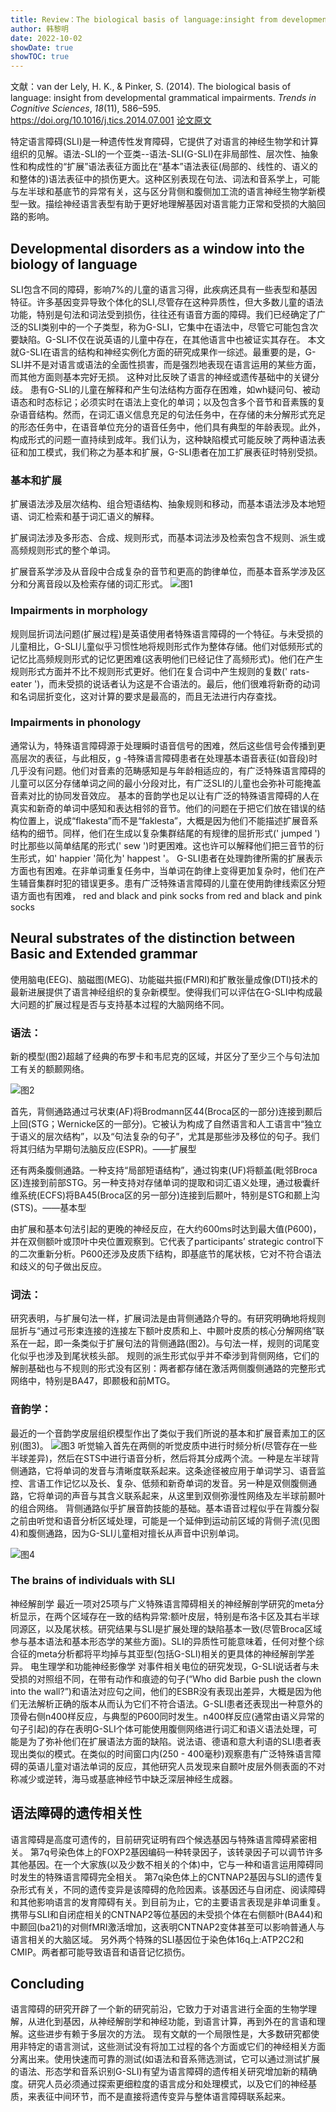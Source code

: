 ```yaml
---
title: Review：The biological basis of language:insight from developmental grammatical impairments
author: 韩黎明
date: 2022-10-02
showDate: true
showTOC: true
---
```

文献：van der Lely, H. K., & Pinker, S. (2014). The biological basis of language: insight from developmental grammatical impairments. _Trends in Cognitive Sciences_, _18_(11), 586–595. https://doi.org/10.1016/j.tics.2014.07.001
[论文原文](../Source_Files/2022-10-02-HLM4.Pdf)


特定语言障碍(SLI)是一种遗传性发育障碍，它提供了对语言的神经生物学和计算组织的见解。语法-SLI的一个亚类--语法-SLI(G-SLI)在非局部性、层次性、抽象性和构成性的“扩展”语法表征方面比在“基本”语法表征(局部的、线性的、语义的和整体的)语法表征中的损伤更大。这种区别表现在句法、词法和音系学上，可能与左半球和基底节的异常有关，这与区分背侧和腹侧加工流的语言神经生物学新模型一致。描绘神经语言表型有助于更好地理解基因对语言能力正常和受损的大脑回路的影响。

## Developmental disorders as a window into the biology of language

SLI包含不同的障碍，影响7%的儿童的语言习得，此疾病还具有一些表型和基因特征。许多基因变异导致个体化的SLI,尽管存在这种异质性，但大多数儿童的语法功能，特别是句法和词法受到损伤，往往还有语音方面的障碍。我们已经确定了广泛的SLI类别中的一个子类型，称为G-SLI，它集中在语法中，尽管它可能包含次要缺陷。G-SLI不仅在说英语的儿童中存在，在其他语言中也被证实其存在。
本文就G-SLI在语言的结构和神经实例化方面的研究成果作一综述。最重要的是，G-SLI并不是对语言或语法的全面性损害，而是强烈地表现在语言运用的某些方面，而其他方面则基本完好无损。
这种对比反映了语言的神经或遗传基础中的关键分歧。
患有G-SLI的儿童在解释和产生句法结构方面存在困难，如wh疑问句、被动语态和时态标记；必须实时在语法上变化的单词；以及包含多个音节和音素簇的复杂语音结构。然而，在词汇语义信息充足的句法任务中，在存储的未分解形式充足的形态任务中，在语音单位充分的语音任务中，他们具有典型的年龄表现。此外，构成形式的问题一直持续到成年。我们认为，这种缺陷模式可能反映了两种语法表征和加工模式，我们称之为基本和扩展，G-SLI患者在加工扩展表征时特别受损。

### 基本和扩展
扩展语法涉及层次结构、组合短语结构、抽象规则和移动，而基本语法涉及本地短语、词汇检索和基于词汇语义的解释。

扩展词法涉及多形态、合成、规则形式，而基本词法涉及检索包含不规则、派生或高频规则形式的整个单词。

扩展音系学涉及从音段中合成复杂的音节和更高的韵律单位，而基本音系学涉及区分和分离音段以及检索存储的词汇形式。
![图1](../Supporting_Information/2022-10-02-HLM4-Fig1.png)

### Impairments in morphology
规则屈折词法问题(扩展过程)是英语使用者特殊语言障碍的一个特征。与未受损的儿童相比，G-SLI儿童似乎习惯性地将规则形式作为整体存储。他们对低频形式的记忆比高频规则形式的记忆更困难(这表明他们已经记住了高频形式)。他们在产生规则形式方面并不比不规则形式更好。他们在复合词中产生规则的复数(' rats-eater ')，而未受损的说话者认为这是不合语法的。最后，他们很难将新奇的动词和名词屈折变化，这对计算的要求是最高的，而且无法进行内存查找。

### Impairments in phonology
通常认为，特殊语言障碍源于处理瞬时语音信号的困难，然后这些信号会传播到更高层次的表征，与此相反，g -特殊语言障碍患者在处理基本语音表征(如音段)时几乎没有问题。他们对音素的范畴感知是与年龄相适应的，有广泛特殊语言障碍的儿童可以区分存储单词之间的最小分段对比，有广泛SLI的儿童也会弥补可能掩盖音素对比的协同发音效应。
基本的音韵学也足以让有广泛的特殊语言障碍的人在真实和新奇的单词中感知和表达相邻的音节。他们的问题在于把它们放在错误的结构位置上，说成“flakesta”而不是“faklesta”，大概是因为他们不能描述扩展音系结构的细节。同样，他们在生成以复杂集群结尾的有规律的屈折形式(' jumped ')时比那些以简单结尾的形式(' sew ')时更困难。这也许可以解释他们把三音节的衍生形式，如' happier '简化为' happest '。
G-SLI患者在处理韵律所需的扩展表示方面也有困难。在非单词重复任务中，当单词在韵律上变得更加复杂时，他们在产生辅音集群时犯的错误更多。患有广泛特殊语言障碍的儿童在使用韵律线索区分短语方面也有困难， red   and black and pink socks  from  red and black    and pink socks


## Neural substrates of the distinction between Basic and Extended grammar

使用脑电(EEG)、脑磁图(MEG)、功能磁共振(FMRI)和扩散张量成像(DTI)技术的最新进展提供了语言神经组织的复杂新模型。使得我们可以评估在G-SLI中构成最大问题的扩展过程是否与支持基本过程的大脑网络不同。

### 语法：
新的模型(图2)超越了经典的布罗卡和韦尼克的区域，并区分了至少三个与句法加工有关的额颞网络。

![图2](../Supporting_Information/2022-10-02-HLM4-Fig2.png)

首先，背侧通路通过弓状束(AF)将Brodmann区44(Broca区的一部分)连接到颞后上回(STG；Wernicke区的一部分)。它被认为构成了自然语言和人工语言中“独立于语义的层次结构”，以及“句法复杂的句子”，尤其是那些涉及移位的句子。我们将其归结为早期句法脑反应(ESPR)。——扩展型

还有两条腹侧通路。一种支持“局部短语结构”，通过钩束(UF)将额盖(毗邻Broca区)连接到前部STG。另一种支持对存储单词的提取和词汇语义处理，通过极囊纤维系统(ECFS)将BA45(Broca区的另一部分)连接到后颞叶，特别是STG和颞上沟(STS)。——基本型

由扩展和基本句法引起的更晚的神经反应，在大约600ms时达到最大值(P600)，并在双侧额叶或顶叶中央位置观察到。它代表了participants’ strategic control下的二次重新分析。P600还涉及皮质下结构，即基底节的尾状核，它对不符合语法和歧义的句子做出反应。

### 词法：
研究表明，与扩展句法一样，扩展词法是由背侧通路介导的。有研究明确地将规则屈折与“通过弓形束连接的连接左下额叶皮质和上、中颞叶皮质的核心分解网络”联系在一起，即一条类似于扩展句法的背侧通路(图2)。与句法一样，规则的词尾变化似乎也涉及到尾状核头部。
规则的派生形式似乎并不牵涉到背侧网络，它们的解剖基础也与不规则的形式没有区别：两者都存储在激活两侧腹侧通路的完整形式网络中，特别是BA47，即颞极和前MTG。

### 音韵学：
最近的一个音韵学皮层组织模型作出了类似于我们所说的基本和扩展音素加工的区别(图3)。
![图3](../Supporting_Information/2022-10-02-HLM4-Fig3.png)
听觉输入首先在两侧的听觉皮质中进行时频分析(尽管存在一些半球差异)，然后在STS中进行语音分析，然后将其分成两个流。一种是左半球背侧通路，它将单词的发音与清晰度联系起来。这条途径被应用于单词学习、语音监控、言语工作记忆以及长、复杂、低频和新奇单词的发音。另一种是双侧腹侧通路，它将单词的声音与其含义联系起来，从这里到双侧弥漫性网络及左半球前颞叶的组合网络。
背侧通路似乎扩展音韵技能的基础。基本语音过程似乎在背腹分裂之前由听觉和语音分析区域处理，可能是一个延伸到运动前区域的背侧子流(见图4)和腹侧通路，因为G-SLI儿童相对擅长从声音中识别单词。

![图4](../Supporting_Information/2022-10-02-HLM4-Fig4.png)

### The brains of individuals with SLI
神经解剖学
最近一项对25项与广义特殊语言障碍相关的神经解剖学研究的meta分析显示，在两个区域存在一致的结构异常:额叶皮层，特别是布洛卡区及其右半球同源区，以及尾状核。研究结果与SLI是扩展处理的缺陷基本一致(尽管Broca区域参与基本语法和基本形态学的某些方面)。SLI的异质性可能意味着，任何对整个综合征的meta分析都将平均掉与其亚型(包括G-SLI)相关的更具体的神经解剖学差异。
电生理学和功能神经影像学
对事件相关电位的研究发现，G-SLI说话者与未受损的对照组不同，在带有动作和痕迹的句子(“Who did Barbie push the clown into the wall?”)和语法对应句之间，他们的ESBR没有表现出差异，大概是因为他们无法解析正确的版本从而认为它们不符合语法。G-SLI患者还表现出一种意外的顶骨右侧n400样反应，与典型的P600同时发生。n400样反应(通常由语义异常的句子引起)的存在表明G-SLI个体可能使用腹侧网络进行词汇和语义语法处理，可能是为了弥补他们在扩展语法方面的缺陷。说法语、德语和意大利语的SLI患者表现出类似的模式。在类似的时间窗口内(250 - 400毫秒)观察患有广泛特殊语言障碍的英语儿童对语法单词的反应，其他研究人员发现来自颞叶皮层外侧表面的不对称减少或逆转，海马或基底神经节中缺乏深层神经生成器。



## 语法障碍的遗传相关性
语言障碍是高度可遗传的，目前研究证明有四个候选基因与特殊语言障碍紧密相关。
第7q号染色体上的FOXP2基因编码一种转录因子，该转录因子可以调节许多其他基因。在一个大家族(以及少数不相关的个体)中，它与一种和语言运用障碍同时发生的特殊语言障碍完全相关。
第7q染色体上的CNTNAP2基因与SLI的遗传复杂形式有关，不同的遗传变异是该障碍的危险因素。该基因还与自闭症、阅读障碍和其他影响语言的发育障碍有关。到目前为止，它的主要语言表现是非单词重复。携带与SLI和自闭症相关的CNTNAP2等位基因的未受损个体在右侧额叶(BA44)和中颞回(ba21)的对侧fMRI激活增加，这表明CNTNAP2变体甚至可以影响普通人与语言相关的大脑区域。
另外两个特殊的SLI基因位于染色体16q上:ATP2C2和CMIP。两者都可能导致语音和语音记忆损伤。


## Concluding
语言障碍的研究开辟了一个新的研究前沿，它致力于对语言进行全面的生物学理解，从进化到基因，从神经解剖学和神经功能，到语言计算，再到外在的言语和理解。这些进步有赖于多层次的方法。
现有文献的一个局限性是，大多数研究都使用非特定的语言测试，这些测试没有将加工过程的各个方面或它们的神经相关方面分离出来。使用快速而可靠的测试(如语法和音系筛选测试，它可以通过测试扩展的语法、形态学和音系识别G-SLI)有望为语言障碍的遗传相关研究增加新的精确度。研究人员必须通过探索更细粒度的语言成分和处理模式，以及它们的神经基质，来表征中间环节，而不是直接将遗传变异与整体语言障碍联系起来。
